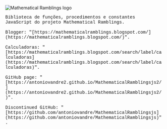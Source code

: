 <!--

Proprietário: Antonio Vandré Pedrosa Furtunato Gomes (bit.ly/antoniovandre_legadoontologico).

Projeto Mathematical Ramblings (mathematicalramblings.blogspot.com).

README.md do MathematicalRamblingsjs2.

-->

![Mathematical Ramblings logo](https://antoniovandre2.github.io/MathematicalRamblingsjs2/MathematicalRamblingsjslogo200p.png)

<span style="font-family: 'Courier';">
Biblioteca de funções, procedimentos e constantes JavaScript do projeto Mathematical Ramblings.
<br><br>
Blogger: "[https://mathematicalramblings.blogspot.com/](https://mathematicalramblings.blogspot.com/)".
<br><br>
Calculadoras: "[https://mathematicalramblings.blogspot.com/search/label/calculadoras](https://mathematicalramblings.blogspot.com/search/label/calculadoras)".
<br><br>
GitHub page: "[https://antoniovandre2.github.io/MathematicalRamblingsjs2/](https://antoniovandre2.github.io/MathematicalRamblingsjs2/)".
<br><br>
Discontinued GitHub: "[https://github.com/antoniovandre/MathematicalRamblingsjs](https://github.com/antoniovandre/MathematicalRamblingsjs)".
</span>